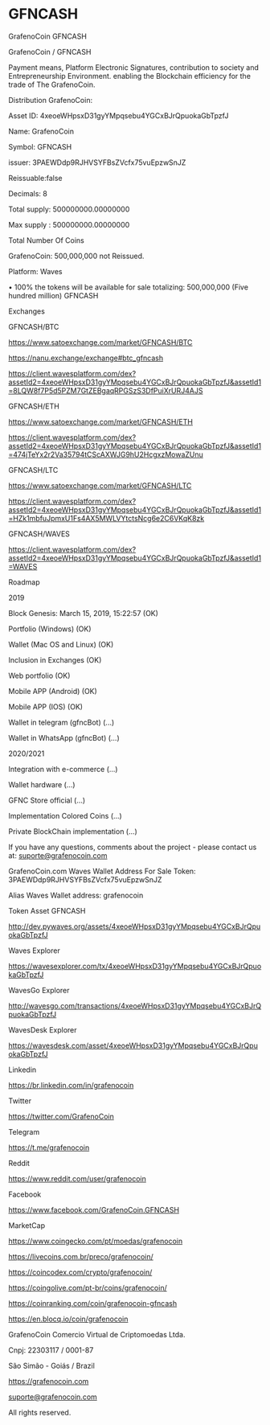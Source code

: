 # GFNCASH
GrafenoCoin GFNCASH 

GrafenoCoin / GFNCASH

Payment means, Platform Electronic Signatures, contribution to society and Entrepreneurship Environment. enabling the Blockchain efficiency for the trade of The GrafenoCoin.

Distribution GrafenoCoin:

Asset ID: 4xeoeWHpsxD31gyYMpqsebu4YGCxBJrQpuokaGbTpzfJ

Name: GrafenoCoin

Symbol: GFNCASH

issuer: 3PAEWDdp9RJHVSYFBsZVcfx75vuEpzwSnJZ

Reissuable:false

Decimals: 8

Total supply: 500000000.00000000

Max supply : 500000000.00000000

Total Number Of Coins

GrafenoCoin: 500,000,000 not Reissued.

Platform: Waves

• 100% the tokens will be available for sale totalizing: 500,000,000 (Five hundred million) GFNCASH

Exchanges

GFNCASH/BTC

https://www.satoexchange.com/market/GFNCASH/BTC

https://nanu.exchange/exchange#btc_gfncash

https://client.wavesplatform.com/dex?assetId2=4xeoeWHpsxD31gyYMpqsebu4YGCxBJrQpuokaGbTpzfJ&assetId1=8LQW8f7P5d5PZM7GtZEBgaqRPGSzS3DfPuiXrURJ4AJS

GFNCASH/ETH

https://www.satoexchange.com/market/GFNCASH/ETH

https://client.wavesplatform.com/dex?assetId2=4xeoeWHpsxD31gyYMpqsebu4YGCxBJrQpuokaGbTpzfJ&assetId1=474jTeYx2r2Va35794tCScAXWJG9hU2HcgxzMowaZUnu

GFNCASH/LTC

https://www.satoexchange.com/market/GFNCASH/LTC

https://client.wavesplatform.com/dex?assetId2=4xeoeWHpsxD31gyYMpqsebu4YGCxBJrQpuokaGbTpzfJ&assetId1=HZk1mbfuJpmxU1Fs4AX5MWLVYtctsNcg6e2C6VKqK8zk

GFNCASH/WAVES

https://client.wavesplatform.com/dex?assetId2=4xeoeWHpsxD31gyYMpqsebu4YGCxBJrQpuokaGbTpzfJ&assetId1=WAVES


Roadmap

2019

Block Genesis: March 15, 2019, 15:22:57 (OK)

Portfolio (Windows) (OK)

Wallet (Mac OS and Linux) (OK)

Inclusion in Exchanges (OK)

Web portfolio (OK)

Mobile APP (Android) (OK)

Mobile APP (IOS) (OK)

Wallet in telegram (gfncBot) (...)

Wallet in WhatsApp (gfncBot) (...)

2020/2021

Integration with e-commerce (...)

Wallet hardware (...)

GFNC Store official (...)

Implementation Colored Coins (...)

Private BlockChain implementation (...)

If you have any questions, comments about the project - please contact us at: suporte@grafenocoin.com

GrafenoCoin.com Waves Wallet Address For Sale Token: 3PAEWDdp9RJHVSYFBsZVcfx75vuEpzwSnJZ

Alias Waves Wallet address: grafenocoin

Token Asset GFNCASH

http://dev.pywaves.org/assets/4xeoeWHpsxD31gyYMpqsebu4YGCxBJrQpuokaGbTpzfJ

Waves Explorer

https://wavesexplorer.com/tx/4xeoeWHpsxD31gyYMpqsebu4YGCxBJrQpuokaGbTpzfJ

WavesGo Explorer

http://wavesgo.com/transactions/4xeoeWHpsxD31gyYMpqsebu4YGCxBJrQpuokaGbTpzfJ

WavesDesk Explorer

https://wavesdesk.com/asset/4xeoeWHpsxD31gyYMpqsebu4YGCxBJrQpuokaGbTpzfJ

Linkedin

https://br.linkedin.com/in/grafenocoin

Twitter

https://twitter.com/GrafenoCoin

Telegram

https://t.me/grafenocoin

Reddit

https://www.reddit.com/user/grafenocoin

Facebook

https://www.facebook.com/GrafenoCoin.GFNCASH

MarketCap

https://www.coingecko.com/pt/moedas/grafenocoin

https://livecoins.com.br/preco/grafenocoin/

https://coincodex.com/crypto/grafenocoin/

https://coingolive.com/pt-br/coins/grafenocoin/

https://coinranking.com/coin/grafenocoin-gfncash

https://en.blocq.io/coin/grafenocoin

GrafenoCoin Comercio Virtual de Criptomoedas Ltda.

Cnpj: 22303117 / 0001-87

São Simão - Goiás / Brazil

https://grafenocoin.com

suporte@grafenocoin.com

All rights reserved.
